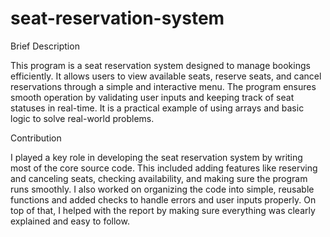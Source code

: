 # seat-reservation-system

Brief Description

This program is a seat reservation system designed to manage bookings efficiently. It allows users to view available seats, reserve seats, and cancel reservations through a simple and interactive menu. The program ensures smooth operation by validating user inputs and keeping track of seat statuses in real-time. It is a practical example of using arrays and basic logic to solve real-world problems.

Contribution

I played a key role in developing the seat reservation system by writing most of the core source code. This included adding features like reserving and canceling seats, checking availability, and making sure the program runs smoothly. I also worked on organizing the code into simple, reusable functions and added checks to handle errors and user inputs properly. On top of that, I helped with the report by making sure everything was clearly explained and easy to follow.
